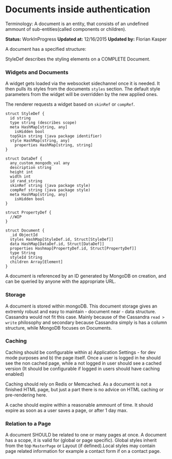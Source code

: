 # Documents inside authentication
Terminology: A document is an entity, that consists of an undefined ammount of sub-entities(called components or children).

**Status:** WorkInProgress
**Updated at:** 12/16/2015
**Updated by:** Florian Kasper


A document has a specified structure:

StyleDef describes the styling elements on a COMPLETE Document.

### Widgets and Documents
A widget gets loaded via the websocket sidechannel once it is needed. It then pulls its styles from the documents `styles` section. The default style parameters from the widget will be overridden by the new applied ones.

The renderer requests a widget based on `skinRef` or `compRef`.

```pseudo
struct StyleDef {
  id string
  type string (describes scope)
  meta HashMap[string, any]
    isHidden bool
  topSkin string (java package identifier)
  style HashMap[string, any]
    properties HashMap[string, string]
}

struct DataDef {
  any_custom_mongodb_val any
  description string
  height int
  width int
  id rand_string
  skinRef string (java package style)
  compRef string (java package style)
  meta HashMap[string, any]
    isHidden bool
}

struct PropertyDef {
  //WIP
}

struct Document {
  _id ObjectId
  styles HashMap[StyleDef.id, Struct[StyleDef]]
  data HashMap[DataDef.id, Struct[DataDef]]
  properties Hashmap[PropertyDef.id, Struct[PropertyDef]]
  type String
  styleId String
  children Array[Element]
}
```

A document is referenced by an ID generated by MongoDB on creation, and can be queried by anyone with the appropriate URL.


### Storage
A document is stored within mongoDB. This document storage gives an extremly robust and easy to maintain - document near - data structure. Cassandra would not fit this case. Mainly because of the Cassandra `read > write` philosophy and secondary because Cassandra simply is has a column structure, while MongoDB focuses on Documents.

### Caching
Caching should be configurable within a) Application Settings - for dev mode purposes and b) the page itself. Once a user is logged in he should see the non cached page, while a not logged in user should see a cached version (It should be configurable if logged in users should have caching enabled)

Caching should rely on Redis or Memcached. As a document is not a finished HTML page, but just a part there is no advice on HTML caching or pre-rendering here.

A cache should expire within a reasonable ammount of time. It should expire as soon as a user saves a page, or after 1 day max.


### Relation to a Page
A document SHOULD be related to one or many pages at once. A document has a scope, it is valid for (global or page specific). Global styles inherit from the top `MasterPage` or Layout (if defined).Local styles may contain page related information for example a contact form if on a contact page.
